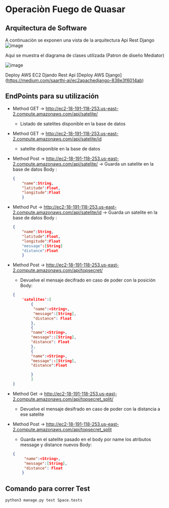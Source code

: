 # Operaciòn Fuego de Quasar

## Arquitectura de Software

A continuaciòn se exponen una vista de la arquitectura Api Rest Django 
![image](https://drive.google.com/uc?export=view&id=1VSUsNQA1D8Ew2BgnGhOQYACbKyFZKDCT)

Aqui se muestra el diagrama de clases utilizada (Patron de diseño Mediator)

![image](https://drive.google.com/uc?export=view&id=1qtDHeoWrgNzTRNARu872AO_NQTxELyaH)


Deploy AWS EC2 Djando Rest Api
[Deploy AWS Django] (https://medium.com/saarthi-ai/ec2apachedjango-838e3f6014ab)

## EndPoints para su utilización


 * Method GET -> http://ec2-18-191-118-253.us-east-2.compute.amazonaws.com/api/satelite/ 
 	* Listado de satelites disponible en la base de datos
 * Method GET -> http://ec2-18-191-118-253.us-east-2.compute.amazonaws.com/api/satelite/id 
 	* satelite disponible en la base de datos
 * Method Post -> http://ec2-18-191-118-253.us-east-2.compute.amazonaws.com/api/satelite/ 
 -> Guarda un satelite en la base de datos
 	Body :
 	```json
 	{
 		"name":String,
 		"latitude":Float,
		"longitude":Float
		}
	```
* Method Put -> http://ec2-18-191-118-253.us-east-2.compute.amazonaws.com/api/satelite/id
 -> Guarda un satelite en la base de datos
 	Body :
 	```json
 	{
 		"name":String,
 		"latitude":Float,
		"longitude":Float
		"message":[String]
		"distance":Float
		}
	```

* Method Post -> http://ec2-18-191-118-253.us-east-2.compute.amazonaws.com/api/topsecret/ 
	* Devuelve el mensaje decifrado en caso de poder con la posición
	Body: 
	```json
	{
		'satelites':[
			{
			 "name":<String>,
			 "message":[String],
			 "distance": Float
			},
			{
			"name":<String>,
			"message"::[String],
			"distance": Float
			},
			{
			"name":<String>,
			"message"::[String],
			"distance":Float

			}
	    	]
	}
	```
* Method Get -> http://ec2-18-191-118-253.us-east-2.compute.amazonaws.com/api/topsecret_split/<String> 
	* Devuelve el mensaje desifrado en caso de poder con la distancia a ese satelite
* Method Post -> http://ec2-18-191-118-253.us-east-2.compute.amazonaws.com/api/topsecret_split 
	* Guarda en el satelite pasado en el body por name los atributos message y distance nuevos
	Body:
	```json
	{
		 "name":<String>,
		 "message":[String],
		 "distance": Float
		}
	```
## Comando para correr Test
	python3 manage.py test Space.tests
